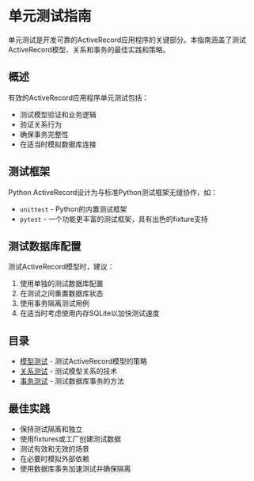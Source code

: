 # 单元测试指南

单元测试是开发可靠的ActiveRecord应用程序的关键部分。本指南涵盖了测试ActiveRecord模型、关系和事务的最佳实践和策略。

## 概述

有效的ActiveRecord应用程序单元测试包括：

- 测试模型验证和业务逻辑
- 验证关系行为
- 确保事务完整性
- 在适当时模拟数据库连接

## 测试框架

Python ActiveRecord设计为与标准Python测试框架无缝协作，如：

- `unittest` - Python的内置测试框架
- `pytest` - 一个功能更丰富的测试框架，具有出色的fixture支持

## 测试数据库配置

测试ActiveRecord模型时，建议：

1. 使用单独的测试数据库配置
2. 在测试之间重置数据库状态
3. 使用事务隔离测试用例
4. 在适当时考虑使用内存SQLite以加快测试速度

## 目录

- [模型测试](model_testing.md) - 测试ActiveRecord模型的策略
- [关系测试](relationship_testing.md) - 测试模型关系的技术
- [事务测试](transaction_testing.md) - 测试数据库事务的方法

## 最佳实践

- 保持测试隔离和独立
- 使用fixtures或工厂创建测试数据
- 测试有效和无效的场景
- 在必要时模拟外部依赖
- 使用数据库事务加速测试并确保隔离